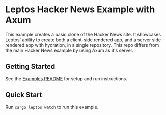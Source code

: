 # Leptos Hacker News Example with Axum

This example creates a basic clone of the Hacker News site. It showcases Leptos' ability to create both a client-side rendered app, and a server side rendered app with hydration, in a single repository. This repo differs from the main Hacker News example by using Axum as it's server.

## Getting Started

See the [Examples README](../README.md) for setup and run instructions.

## Quick Start

Run `cargo leptos watch` to run this example.

